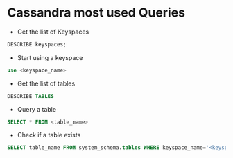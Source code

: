 # Cassandra most used Queries

* Get the list of Keyspaces

```sql
DESCRIBE keyspaces;
```

* Start using a keyspace

```sql
use <keyspace_name>
```

* Get the list of tables

```sql
DESCRIBE TABLES
```

* Query a table

```sql
SELECT * FROM <table_name>
```

* Check if a table exists

```sql
SELECT table_name FROM system_schema.tables WHERE keyspace_name='<keyspace_name>' AND table_name='<table_name>';
```
